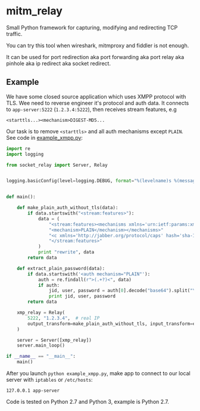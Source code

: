# mitm_relay

Small Python framework for capturing, modifying and redirecting TCP traffic.

You can try this tool when wireshark, mitmproxy and fiddler is not enough.

It can be used for port redirection aka port forwarding aka port relay aka pinhole aka ip redirect aka socket redirect.

## Example

We have some closed source application which uses XMPP protocol with TLS. Wee need to reverse engineer it's protocol
and auth data. It connects to ``app-server:5222`` (``1.2.3.4:5222``), then receives stream features, e.g

``<starttls...><mechanism>DIGEST-MD5...``

Our task is to remove ``<starttls>`` and all auth mechanisms except ``PLAIN``.
See code in [example_xmpp.py](https://github.com/reclosedev/mitm_relay/blob/master/example_xmpp.py):

```python
import re
import logging

from socket_relay import Server, Relay


logging.basicConfig(level=logging.DEBUG, format="%(levelname)s %(message)s")


def main():

    def make_plain_auth_without_tls(data):
        if data.startswith("<stream:features>"):
            data = (
                "<stream:features><mechanisms xmlns='urn:ietf:params:xml:ns:xmpp-sasl'>"
                "<mechanism>PLAIN</mechanism></mechanisms>"
                "<c xmlns='http://jabber.org/protocol/caps' hash='sha-1' node='http://www.process-one.net/en/ejabberd/'/>"
                "</stream:features>"
            )
            print "rewrite", data
        return data

    def extract_plain_password(data):
        if data.startswith('<auth mechanism="PLAIN"'):
            auth = re.findall(r">(.+?)<", data)
            if auth:
                jid, user, password = auth[0].decode("base64").split("\x00", 3)
                print jid, user, password
        return data

    xmp_relay = Relay(
        5222, "1.2.3.4",  # real IP
        output_transform=make_plain_auth_without_tls, input_transform=extract_plain_password
    )

    server = Server([xmp_relay])
    server.main_loop()

if __name__ == "__main__":
    main()

```


After you launch ``python example_xmpp.py``, make app to connect to our local server with `iptables` or `/etc/hosts`:

```
127.0.0.1 app-server
```

Code is tested on Python 2.7 and Python 3, example is Python 2.7.
